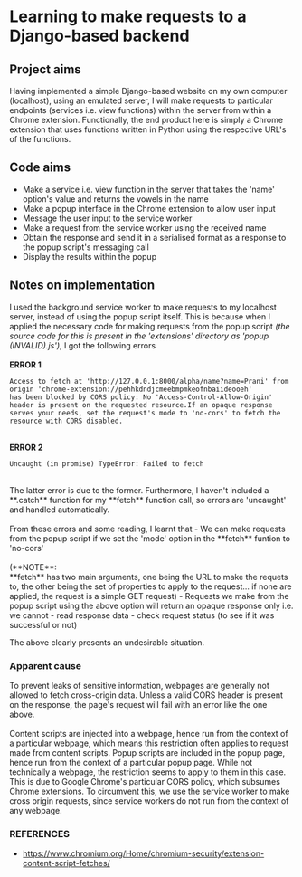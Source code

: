 # Learning to make requests to a Django-based backend
## Project aims
Having implemented a simple Django-based website on my own computer (localhost), using an emulated server, I will make requests to particular endpoints (services i.e. view functions) within the server from within a Chrome extension. Functionally, the end product here is simply a Chrome extension that uses functions written in Python using the respective URL's of the functions.

## Code aims
- Make a service i.e. view function in the server that takes the 'name' option's value and returns the vowels in the name
- Make a popup interface in the Chrome extension to allow user input
- Message the user input to the service worker
- Make a request from the service worker using the received name
- Obtain the response and send it in a serialised format as a response to the popup script's messaging call
- Display the results within the popup

## Notes on implementation
I used the background service worker to make requests to my localhost server, instead of using the popup script itself. This is because when I applied the necessary code for making requests from the popup script _(the source code for this is present in the 'extensions' directory as 'popup (INVALID).js')_, I got the following errors<br>
<br>**ERROR 1**<br>
```
Access to fetch at 'http://127.0.0.1:8000/alpha/name?name=Prani' from origin 'chrome-extension://pehhkdndjcmeebmpmkeofnbaiideooeh' 
has been blocked by CORS policy: No 'Access-Control-Allow-Origin' header is present on the requested resource.If an opaque response 
serves your needs, set the request's mode to 'no-cors' to fetch the resource with CORS disabled.
```
<br>**ERROR 2**<br>
```
Uncaught (in promise) TypeError: Failed to fetch
```
<br>
The latter error is due to the former. Furthermore, I haven't included a **.catch** function for my **fetch** function call, so errors are 'uncaught' and handled automatically.
<br><br>
From these errors and some reading, I learnt that
-  We can make requests from the popup script if we set the 'mode' option in the **fetch** funtion to 'no-cors'<br><br>(**NOTE**:<br> **fetch** has two main arguments, one being the URL to make the requets to, the other being the set of properties to apply to the request... if none are applied, the request is a simple GET request)
-  Requests we make from the popup script using the above option will return an opaque response only i.e. we cannot
  - read response data
  - check request status (to see if it was successful or not)

The above clearly presents an undesirable situation.

### Apparent cause
To prevent leaks of sensitive information, webpages are generally not allowed to fetch cross-origin data. Unless a valid CORS header is present on the response, the page's request will fail with an error like the one above.
<br><br>
Content scripts are injected into a webpage, hence run from the context of a particular webpage, which means this restriction often applies to request made from content scripts. Popup scripts are included in the popup page, hence run from the context of a particular popup page. While not technically a webpage, the restriction seems to apply to them in this case. This is due to Google Chrome's particular CORS policy, which subsumes Chrome extensions. To circumvent this, we use the service worker to make cross origin requests, since service workers do not run from the context of any webpage.

### REFERENCES
- https://www.chromium.org/Home/chromium-security/extension-content-script-fetches/
